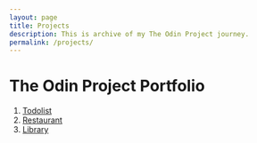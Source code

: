 ```yaml
---
layout: page
title: Projects
description: This is archive of my The Odin Project journey.
permalink: /projects/
---
```


# The Odin Project Portfolio

1. [Todolist](https://jakubkanna.github.io/Odin-Todolist-Project/)
2. [Restaurant](https://jakubkanna.github.io/Odin-Restaurant-project/)
3. [Library](https://jakubkanna.github.io/todolist/)
